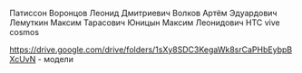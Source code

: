 Патиссон
Воронцов Леонид Дмитриевич
Волков Артём Эдуардович
Лемуткин Максим Тарасович
Юницын Максим Леонидович
HTC vive cosmos

https://drive.google.com/drive/folders/1sXy8SDC3KegaWk8srCaPHbEybpBXcUvN - модели

